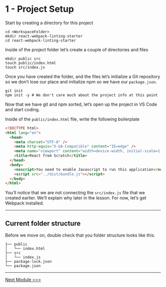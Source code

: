 # 1 - Project Setup

Start by creating a directory for this project

```shell
cd <WorkspaceFolder>
mkdir react-webpack-linting-starter
cd react-webpack-linting-starter
```

Inside of the project folder let’s create a couple of directories and files

```shell
mkdir public src
touch public/index.html
touch src/index.js
```

Once you have created the folder, and the files let’s initialize a Git repository so we don’t lose our place and initialize npm so we have our `package.json`.

```shell
git init
npm init -y # We don't care much about the project info at this point
```

Now that we have git and npm sorted, let’s open up the project in VS Code and start coding.

Inside of the `public/index.html` file, write the following boilerplate

```html
<!DOCTYPE html>
<html lang="en">
  <head>
    <meta charset="UTF-8" />
    <meta http-equiv="X-UA-Compatible" content="IE=edge" />
    <meta name="viewport" content="width=device-width, initial-scale=1.0" />
    <title>React from Scratch</title>
  </head>
  <body>
    <noscript>You need to enable Javascript to run this application</noscript>
    <script src="../dist/bundle.js"></script>
  </body>
</html>
```

You’ll notice that we are not connecting the `src/index.js` file that we created earlier. We’ll explain why later in the lesson. For now, let’s get Webpack installed.

---

## Current folder structure

Before we move on, double check that you folder structure looks like this.

```
├── public
│   └── index.html
├── src
│   └── index.js
├── package-lock.json
└── package.json
```

---

[Next Module >>>](../2-webpack-config)
